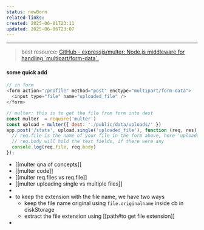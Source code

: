 ```yaml
---
status: newBorn
related-links: 
created: 2025-06-01T23:11
updated: 2025-06-06T23:07
---
```

---

> best resource: [GitHub - expressjs/multer: Node.js middleware for handling \`multipart/form-data\`.](https://github.com/expressjs/multer#readme)

#### some quick add

```js
// in form
<form action="/profile" method="post" enctype="multipart/form-data">
  <input type="file" name="uploaded_file" />
</form>

// multer: this is to get the file from form into dest
const multer  = require('multer')
const upload = multer({ dest: './public/data/uploads/' })
app.post('/stats', upload.single('uploaded_file'), function (req, res) {
  // req.file is the name of your file in the form above, here 'uploaded_file'
  // req.body will hold the text fields, if there were any
  console.log(req.file, req.body)
});
```


- [[multer qna of concepts]]
- [[multer code]]
- [[multer req.files vs req.file]]
- [[multer uploading single vs multiple files]]
- 
- to keep the extension with the file name, we have two ways
	- keep the file name original using `file.originalname` inside cb in diskStorage
	- extract the file extension using [[path#to get file extension]]
- 
